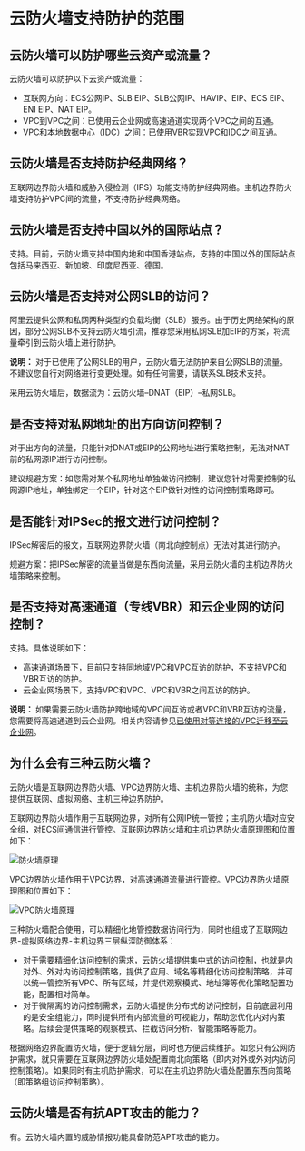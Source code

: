 # 云防火墙支持防护的范围

## 云防火墙可以防护哪些云资产或流量？

云防火墙可以防护以下云资产或流量：

-   互联网方向：ECS公网IP、SLB EIP、SLB公网IP、HAVIP、EIP、ECS EIP、ENI EIP、NAT EIP。
-   VPC到VPC之间：已使用云企业网或高速通道实现两个VPC之间的互通。
-   VPC和本地数据中心（IDC）之间：已使用VBR实现VPC和IDC之间互通。

## 云防火墙是否支持防护经典网络？

互联网边界防火墙和威胁入侵检测（IPS）功能支持防护经典网络。主机边界防火墙支持防护VPC间的流量，不支持防护经典网络。

## 云防火墙是否支持中国以外的国际站点？

支持。目前，云防火墙支持中国内地和中国香港站点，支持的中国以外的国际站点包括马来西亚、新加坡、印度尼西亚、德国。

## 云防火墙是否支持对公网SLB的访问？

阿里云提供公网和私网两种类型的负载均衡（SLB）服务。由于历史网络架构的原因，部分公网SLB不支持云防火墙引流，推荐您采用私网SLB加EIP的方案，将流量牵引到云防火墙上进行防护。

**说明：** 对于已使用了公网SLB的用户，云防火墙无法防护来自公网SLB的流量。不建议您自行对网络进行变更处理。如有任何需要，请联系SLB技术支持。

采用云防火墙后，数据流为：云防火墙–DNAT（EIP）–私网SLB。

## 是否支持对私网地址的出方向访问控制？

对于出方向的流量，只能针对DNAT或EIP的公网地址进行策略控制，无法对NAT前的私网源IP进行访问控制。

建议规避方案：如您需对某个私网地址单独做访问控制，建议您针对需要控制的私网源IP地址，单独绑定一个EIP，针对这个EIP做针对性的访问控制策略即可。

## 是否能针对IPSec的报文进行访问控制？

IPSec解密后的报文，互联网边界防火墙（南北向控制点）无法对其进行防护。

规避方案：把IPSec解密的流量当做是东西向流量，采用云防火墙的主机边界防火墙策略来控制。

## 是否支持对高速通道（专线VBR）和云企业网的访问控制？

支持。具体说明如下：

-   高速通道场景下，目前只支持同地域VPC和VPC互访的防护，不支持VPC和VBR互访的防护。
-   云企业网场景下，支持VPC和VPC、VPC和VBR之间互访的防护。

**说明：** 如果需要云防火墙防护跨地域的VPC间互访或者VPC和VBR互访的流量，您需要将高速通道到云企业网。相关内容请参见[已使用对等连接的VPC迁移至云企业网]()。

## 为什么会有三种云防火墙？

云防火墙是互联网边界防火墙、VPC边界防火墙、主机边界防火墙的统称，为您提供互联网、虚拟网络、主机三种边界防护。

互联网边界防火墙作用于互联网边界，对所有公网IP统一管控；主机防火墙对应安全组，对ECS间通信进行管控。互联网边界防火墙和主机边界防火墙原理图和位置如下：

![防火墙原理](https://static-aliyun-doc.oss-accelerate.aliyuncs.com/assets/img/zh-CN/7462329951/p38798.png)

VPC边界防火墙作用于VPC边界，对高速通道流量进行管控。VPC边界防火墙原理图和位置如下：

![VPC防火墙原理](https://static-aliyun-doc.oss-accelerate.aliyuncs.com/assets/img/zh-CN/7462329951/p38893.png)

三种防火墙配合使用，可以精细化地管控数据访问行为，同时也组成了互联网边界-虚拟网络边界-主机边界三层纵深防御体系：

-   对于需要精细化访问控制的需求，云防火墙提供集中式的访问控制，也就是内对外、外对内访问控制策略，提供了应用、域名等精细化访问控制策略，并可以统一管控所有VPC、所有区域，并提供观察模式、地址簿等优化策略配置功能，配置相对简单。
-   对于微隔离的访问控制需求，云防火墙提供分布式的访问控制，目前底层利用的是安全组能力，同时提供所有内部流量的可视能力，帮助您优化内对内策略。后续会提供策略的观察模式、拦截访问分析、智能策略等能力。

根据网络边界配置防火墙，便于逻辑分层，同时也方便后续维护。如您只有公网防护需求，就只需要在互联网边界防火墙处配置南北向策略（即内对外或外对内访问控制策略）。如果同时有主机防护需求，可以在主机边界防火墙处配置东西向策略（即策略组访问控制策略）。

## 云防火墙是否有抗APT攻击的能力？

有。云防火墙内置的威胁情报功能具备防范APT攻击的能力。

